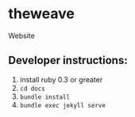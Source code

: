 # theweave

Website

## Developer instructions:


1. install ruby 0.3 or greater
2. `cd docs`
3. `bundle install`
4. `bundle exec jekyll serve`